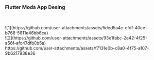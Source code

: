<h3>Flutter Moda App Desing</h3>
<br>
<br>
![1](https://github.com/user-attachments/assets/5ded5a4c-cfdf-40ce-b768-5611e46bb6ca)
<br>
![2](https://github.com/user-attachments/assets/93e1fabc-2a42-4f25-a56f-afc47dfb0b5a)
<br>
https://github.com/user-attachments/assets/f7131e0b-c8a0-4f75-a107-9b6217938e36

